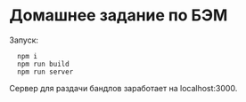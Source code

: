 # Домашнее задание по БЭМ

Запуск:

```
  npm i
  npm run build
  npm run server
```

Сервер для раздачи бандлов заработает на localhost:3000.
